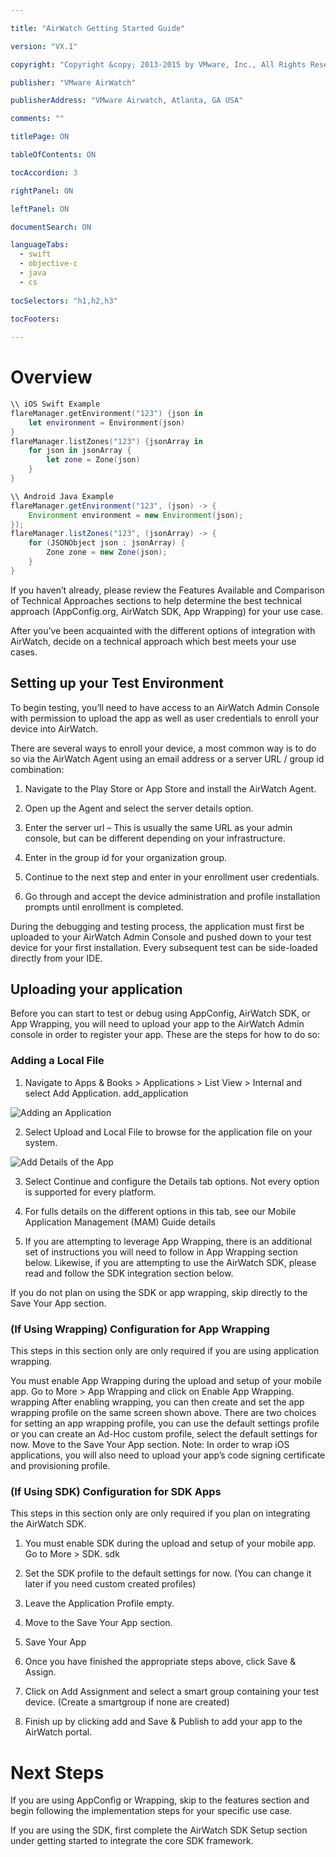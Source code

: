 ```yaml
---

title: "AirWatch Getting Started Guide"

version: "VX.1" 

copyright: "Copyright &copy; 2013-2015 by VMware, Inc., All Rights Reserved."

publisher: "VMware AirWatch"

publisherAddress: "VMware Airwatch, Atlanta, GA USA"

comments: ""

titlePage: ON

tableOfContents: ON

tocAccordion: 3

rightPanel: ON

leftPanel: ON

documentSearch: ON

languageTabs:
  - swift
  - objective-c
  - java
  - cs
  
tocSelectors: "h1,h2,h3"
  
tocFooters:

---
```


# Overview


```swift
\\ iOS Swift Example
flareManager.getEnvironment("123") {json in 
	let environment = Environment(json)
}
flareManager.listZones("123") {jsonArray in 
	for json in jsonArray {
		let zone = Zone(json)
	}
}
```

```java
\\ Android Java Example
flareManager.getEnvironment("123", (json) -> {
	Environment environment = new Environment(json);
});
flareManager.listZones("123", (jsonArray) -> {
	for (JSONObject json : jsonArray) {
		Zone zone = new Zone(json);
	}
}
```


If you haven’t already, please review the Features Available and Comparison of Technical Approaches sections to help determine the best technical approach (AppConfig.org, AirWatch SDK, App Wrapping) for your use case.

After you’ve been acquainted with the different options of integration with AirWatch, decide on a technical approach which best meets your use cases.

## Setting up your Test Environment

To begin testing, you’ll need to have access to an AirWatch Admin Console with permission to upload the app as well as user credentials to enroll your device into AirWatch.

There are several ways to enroll your device, a most common way is to do so via the AirWatch Agent using an email address or a server URL / group id combination:

1. Navigate to the Play Store or App Store and install the AirWatch Agent.

2. Open up the Agent and select the server details option.

3. Enter the server url – This is usually the same URL as your admin console, but can be different depending on your infrastructure.

4. Enter in the group id for your organization group.

5. Continue to the next step and enter in your enrollment user credentials.

6. Go through and accept the device administration and profile installation prompts until enrollment is completed.

<aside class="notice">
During the debugging and testing process, the application must first be uploaded to your AirWatch Admin Console and pushed down to your test device for your first installation. Every subsequent test can be side-loaded directly from your IDE.
</aside>

## Uploading your application

Before you can start to test or debug using AppConfig, AirWatch SDK, or App Wrapping, you will need to upload your app to the AirWatch Admin console in order to register your app. These are the steps for how to do so:

### Adding a Local File


1. Navigate to Apps & Books > Applications > List View > Internal and select Add Application. add_application

![Adding an Application](/dpSlateStatic/images/AirWatch/add_application_ios.png)

2. Select Upload and Local File to browse for the application file on your system.

![Add Details of the App](/dpSlateStatic/images/AirWatch/details_ios.png)

3. Select Continue and configure the Details tab options. Not every option is supported for every platform.

4. For fulls details on the different options in this tab, see our Mobile Application Management (MAM) Guide details

5. If you are attempting to leverage App Wrapping, there is an additional set of instructions you will need to follow in App Wrapping section below. Likewise, if you are attempting to use the AirWatch SDK, please read and follow the SDK integration section below.

<aside class="notice">
If you do not plan on using the SDK or app wrapping, skip directly to the Save Your App section.
</aside>

### (If Using Wrapping) Configuration for App Wrapping

This steps in this section only are only required if you are using application wrapping.

You must enable App Wrapping during the upload and setup of your mobile app. Go to More > App Wrapping and click on Enable App Wrapping. wrapping
After enabling wrapping, you can then create and set the app wrapping profile on the same screen shown above. There are two choices for setting an app wrapping profile, you can use the default settings profile or you can create an Ad-Hoc custom profile, select the default settings for now.
Move to the Save Your App section.
Note: In order to wrap iOS applications, you will also need to upload your app’s code signing certificate and provisioning profile.

### (If Using SDK) Configuration for SDK Apps

This steps in this section only are only required if you plan on integrating the AirWatch SDK.

1. You must enable SDK during the upload and setup of your mobile app. Go to More > SDK. sdk

2. Set the SDK profile to the default settings for now. (You can change it later if you need custom created profiles)

3. Leave the Application Profile empty.

4. Move to the Save Your App section.

5. Save Your App

6. Once you have finished the appropriate steps above, click Save & Assign.

7. Click on Add Assignment and select a smart group containing your test device. (Create a smartgroup if none are created)

8.  Finish up by clicking add and Save & Publish to add your app to the AirWatch portal.

# Next Steps

If you are using AppConfig or Wrapping, skip to the features section and begin following the implementation steps for your specific use case.

If you are using the SDK, first complete the AirWatch SDK Setup section under getting started to integrate the core SDK framework.

